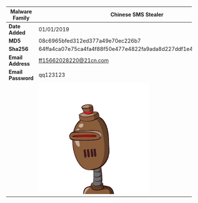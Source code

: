 | Malware Family     | Chinese SMS Stealer                                          |
| ------------------ | ------------------------------------------------------------ |
| **Date Added**     | 01/01/2019                                                   |
| **MD5**            | 08c6965bfed312ed377a49e70ec226b7                             |
| **Sha256**         | 64ffa4ca07e75ca4fa4f88f50e477e4822fa9ada8d227ddf1e42371ac521d853 |
| **Email Address**  | ff15662028220@21cn.com                                       |
| **Email Password** | qq123123                                                     |
|                    | ![](.\assets\64ffa4ca07e75ca4fa4f88f50e477e4822fa9ada8d227ddf1e42371ac521d853.png) |